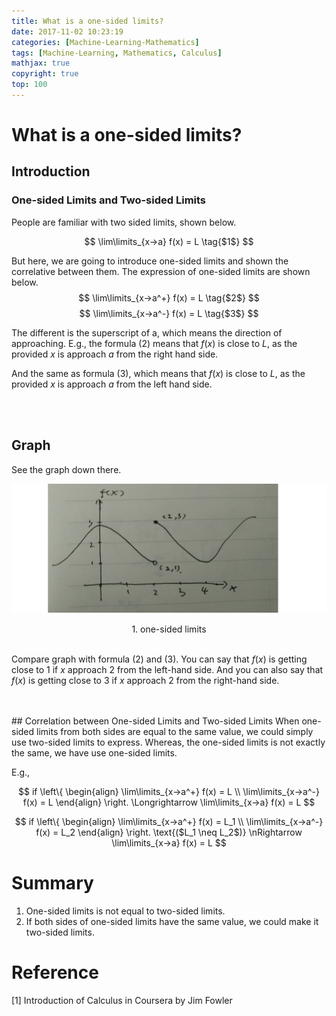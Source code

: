 ```yaml
---
title: What is a one-sided limits?
date: 2017-11-02 10:23:19
categories: [Machine-Learning-Mathematics]
tags: [Machine-Learning, Mathematics, Calculus]
mathjax: true
copyright: true
top: 100
---
```


# What is a one-sided limits?

## Introduction
### One-sided Limits and Two-sided Limits
People are familiar with two sided limits, shown below.

$$
\lim\limits_{x->a} f(x) = L
\tag{$1$}
$$

But here, we are going to introduce one-sided limits and shown the correlative between them.
The expression of one-sided limits are shown below.
$$
\lim\limits_{x->a^+} f(x) = L
\tag{$2$}
$$
$$
\lim\limits_{x->a^-} f(x) = L
\tag{$3$}
$$

The different is the superscript of a, which means the direction of approaching. E.g., the formula (2) means that $f(x)$ is close to $L$, as the provided $x$ is approach $a$ from the right hand side.

And the same as formula (3), which means that $f(x)$ is close to $L$, as the provided $x$ is approach $a$ from the left hand side.


<br>
<br>

## Graph
See the graph down there.

![one-sided limits](https://raw.githubusercontent.com/JasonDean-1/MarkdownPhoto/b285f3c9bf4387518c42780c3f3d615de0b78a13/__Blog/__Personal%20Understanding/Mathematics/Calculus/Introduction%20of%20Calculus/images/1.%20one-sided%20limit%20graph.jpg)
<center> 1. one-sided limits </center>
<br>

Compare graph with formula (2) and (3). You can say that $f(x)$ is getting close to 1 if $x$ approach 2 from the left-hand side. And you can also say that $f(x)$ is getting close to 3 if $x$ approach 2 from the right-hand side.



<br>
<br>
## Correlation between One-sided Limits and Two-sided Limits
When one-sided limits from both sides are equal to the same value, we could simply use two-sided limits to express. Whereas, the one-sided limits is not exactly the same, we have use one-sided limits.


E.g.,

$$
if
\left\{
\begin{align}
\lim\limits_{x->a^+} f(x) = L \\
\lim\limits_{x->a^-} f(x) = L
\end{align}
\right.
\Longrightarrow
\lim\limits_{x->a} f(x) = L
$$

$$
if
\left\{
\begin{align}
\lim\limits_{x->a^+} f(x) = L_1 \\
\lim\limits_{x->a^-} f(x) = L_2
\end{align}
\right.
\text{($L_1 \neq L_2$)}
\nRightarrow
\lim\limits_{x->a} f(x) = L
$$

# Summary
1. One-sided limits is not equal to two-sided limits.
2. If both sides of one-sided limits have the same value, we could make it two-sided limits.

# Reference
[1] Introduction of Calculus in Coursera by Jim Fowler
